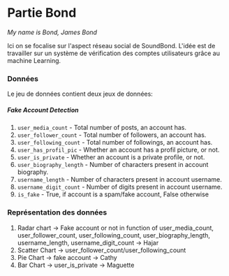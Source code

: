 # Partie Bond
*My name is Bond, James Bond*

Ici on se focalise sur l'aspect réseau social de SoundBond. L'idée est de travailler sur un système de vérification des comptes utilisateurs grâce au machine Learning.

### Données

Le jeu de données contient deux jeux de données:

##### Fake Account Detection
1. `user_media_count` - Total number of posts, an account has.
2. `user_follower_count` - Total number of followers, an account has.
3. `user_following_count` - Total number of followings, an account has.
4. `user_has_profil_pic` - Whether an account has a profil picture, or not.
5. `user_is_private` - Whether an account is a private profile, or not.
6. `user_biography_length` - Number of characters present in account biography.
7. `username_length` - Number of characters present in account username.
8. `username_digit_count` - Number of digits present in account username.
9. `is_fake` - True, if account is a spam/fake account, False otherwise

### Représentation des données
1. Radar chart -> Fake account or not in function of user_media_count, user_follower_count, user_following_count, user_biography_length, username_length, username_digit_count -> Hajar
2. Scatter Chart -> user_follower_count/user_following_count
3. Pie Chart -> fake account -> Cathy
4. Bar Chart -> user_is_private -> Maguette
